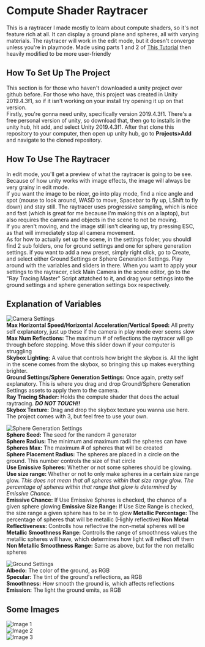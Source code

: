 # Compute Shader Raytracer
This is a raytracer I made mostly to learn about compute shaders, so it's not feature rich at all. It can display a ground plane and spheres, all with varying materials. The raytracer will work in the edit mode, but it doesn't converge unless you're in playmode. Made using parts 1 and 2 of [This Tutorial](http://blog.three-eyed-games.com/2018/05/03/gpu-ray-tracing-in-unity-part-1/) then heavily modified to be more user-friendly

## How To Set Up The Project
This section is for those who haven't downloaded a unity project over github before. For those who have, this project was created in Unity 2019.4.3f1, so if it isn't working on your install try opening it up on that version.  
Firstly, you're gonna need unity, specifically version 2019.4.3f1. There's a free personal version of unity, so download that, then go to installs in the unity hub, hit add, and select Unity 2019.4.3f1. After that clone this repository to your computer, then open up unity hub, go to **Projects>Add** and navigate to the cloned repository.

## How To Use The Raytracer
In edit mode, you'll get a preview of what the raytracer is going to be see. Because of how unity works with image effects, the image will always be very grainy in edit mode.  
If you want the image to be nicer, go into play mode, find a nice angle and spot (mouse to look around, WASD to move, Spacebar to fly up, LShift to fly down) and stay still. The raytracer uses progressive sampling, which is nice and fast (which is great for me because I'm making this on a laptop), but also requires the camera and objects in the scene to not be moving.  
If you aren't moving, and the image still isn't clearing up, try pressing ESC, as that will immediately stop all camera movement.  
As for how to actually set up the scene, in the settings folder, you shouldl find 2 sub folders, one for ground settings and one for sphere generation settings. if you want to add a new preset, simply right click, go to Create, and select either Ground Settings or Sphere Generation Settings. Play around with the variables and sliders in there. When you want to apply your settings to the raytracer, click Main Camera in the scene editor, go to the "Ray Tracing Master" Script attatched to it, and drag your settings into the ground settings and sphere generation settings box respectively.  

## Explanation of Variables
![Camera Settings](https://cdn.discordapp.com/attachments/647518062328938497/890453140464357396/Camera_Editor.png)  
**Max Horizontal Speed/Horizontal Acceleration/Vertical Speed:** All pretty self explanatory, just up these if the camera in play mode ever seems slow  
**Max Num Reflections:** The maximum # of reflections the raytracer will go through before stopping. Move this slider down if your computer is struggling  
**Skybox Lighting:** A value that controls how bright the skybox is. All the light in the scene comes from the skybox, so bringing this up makes everything brighter.  
**Ground Settings/Sphere Generation Settings:** Once again, pretty self explanatory. This is where you drag and drop Ground/Sphere Generation Settings assets to apply them to the camera.  
**Ray Tracing Shader:** Holds the compute shader that does the actual raytracing. ***DO NOT TOUCH!!***  
**Skybox Texture:** Drag and drop the skybox texture you wanna use here. The project comes with 3, but feel free to use your own.  

![Sphere Generation Settings](https://cdn.discordapp.com/attachments/647518062328938497/890453136894984212/Sphere_Generation_Settings.png)  
**Sphere Seed:** The seed for the random # generator  
**Sphere Radius:** The minimum and maximum radii the spheres can have   
**Spheres Max:** The maximum # of spheres that will be created  
**Sphere Placement Radius:** The spheres are placed in a circle on the ground. This number controls the size of that circle  
**Use Emissive Spheres:** Whether or not some spheres should be glowing.  
**Use size range:** Whether or not to only make spheres in a certain size range glow. *This does not mean that all spheres within that size range glow. The percentage of spheres within that range that glow is determined by Emissive Chance.*  
**Emissive Chance:** If Use Emissive Spheres is checked, the chance of a given sphere glowing
**Emissive Size Range:** If Use Size Range is checked, the size range a given sphere has to be in to glow
**Metallic Percentage:** The percentage of spheres that will be metallic (Highly reflective)
**Non Metal Reflectiveness:** Controlls how reflective the non-metal spheres will be
**Metallic Smoothness Range:** Controlls the range of smoothness values the metallic spheres will have, which determines how light will reflect off them
**Non Metallic Smoothness Range:** Same as above, but for the non metallic spheres

![Ground Settings](https://cdn.discordapp.com/attachments/647518062328938497/890453148538396702/Ground_Settings.png)  
**Albedo:** The color of the ground, as RGB  
**Specular:** The tint of the ground's reflections, as RGB  
**Smoothness:** How smooth the ground is, which affects reflections  
**Emission:** The light the ground emits, as RGB  

## Some Images
![Image 1](https://cdn.discordapp.com/attachments/647518062328938497/890453143710728192/Compute-Shader-Raytracer_-_SampleScene_-_PC_Mac__Linux_Standalone_-_Unity_2019.4.3f1_Personal___DX11.png)  
![Image 2](https://cdn.discordapp.com/attachments/647518062328938497/890453146437029918/Compute-Shader-Raytracer_-_SampleScene_-_PC_Mac__Linux_Standalone_-_Unity_2019.4.3f1_Personal___DX11.png)  
![Image 3](https://cdn.discordapp.com/attachments/647518062328938497/890453148932665404/Compute-Shader-Raytracer_-_SampleScene_-_PC_Mac__Linux_Standalone_-_Unity_2019.4.3f1_Personal___DX11.png)  
